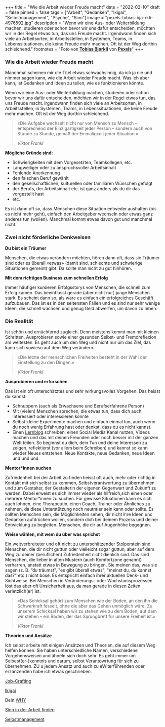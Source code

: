 +++
title = "Wie die Arbeit wieder Freude macht"
date = "2022-02-10"
draft = false
pinned = false
tags = ["Arbeit", "Gedanken", "Ikigai", "Selbstmanagement", "Psyche", "Sinn"]
image = "pexels-tobias-bja-rkli-4976592.jpg"
description = "Wenn wir eine Aus- oder Weiterbildung machen, studieren oder schon bevor wir uns dafür entscheiden, möchten wir in der Regel etwas tun, das uns Freude macht. Irgendwann finden sich viele an Arbeitsorten, in Arbeitsstellen, in Systemen, Teams, in Lebenssituationen, die keine Freude mehr machen. Oft ist der Weg dorthin schleichend."
footnotes = "Foto von **[Tobias Bjørkli](https://www.pexels.com/de-de/@tobiasbjorkli?utm_content=attributionCopyText&utm_medium=referral&utm_source=pexels)** von **[Pexels](https://www.pexels.com/de-de/foto/person-in-der-blauen-jacke-die-auf-felsformation-sitzt-und-das-meer-betrachtet-4976592/?utm_content=attributionCopyText&utm_medium=referral&utm_source=pexels)**"
+++
### Wie die Arbeit wieder Freude macht

Manchmal scheinen mir die Titel etwas schwachsinnig, da ich ja nie und nimmer sagen kann, wie die Arbeit wieder Freude macht. Was ich aber kann, ist Gedanken und Ideen zu teilen, wie es funktionieren könnte. 

Wenn wir eine Aus- oder Weiterbildung machen, studieren oder schon bevor wir uns dafür entscheiden, möchten wir in der Regel etwas tun, das uns Freude macht. Irgendwann finden sich viele an Arbeitsorten, in Arbeitsstellen, in Systemen, Teams, in Lebenssituationen, die keine Freude mehr machen. Oft ist der Weg dorthin schleichend. 

> «Die Aufgabe wechselt nicht nur von Mensch zu Mensch – entsprechend der Einzigartigkeit jeder Person – sondern auch von Stunde zu Stunde, gemäß der Einmaligkeit jeder Situation.» 
>
> *Viktor Frankl*

**Mögliche Gründe sind:**

* Schwierigkeiten mit dem Vorgesetzten, Teamkollegen, etc.
* Langweiliger oder zu anspruchsvoller Arbeitsinhalt
* Fehlende Anerkennung
* den falschen Beruf gewählt
* den gesellschaftlichen, kulturellen oder familiären Wünschen gefolgt
* der Berufs, der Arbeitsinhalt etc. ist ganz anders als du dir das vorgestellt hast
* etc.

Es ist dann oft so, dass Menschen diese Situation entweder aushalten (bis es nicht mehr geht), einfach den Arbeitgeber wechseln oder etwas ganz anderes tun (wollen). Manchmal kommt etwas davon gut und manchmal nicht.

### Zwei nicht förderliche Denkweisen

**Du bist ein Träumer**

Menschen, die etwas verändern möchten, hören dann oft, dass sie Träumer sind oder es überall «etwas» (damit sind, schlechte und schwierige Situationen gemeint) gibt. Da sollte man nicht zu gut hinhören.

**Mit dem richtigen Business zum schnellen Erfolg**

Immer häufiger kursieren Erfolgsstorys von Menschen, die schnell zum Erfolg kamen. Das beeinflusst gerade (aber nicht nur) junge Menschen stark. Es scheint dann so, als wäre es einfach ein erfolgreiches Geschäft aufzubauen. Das ist es in den seltensten Fällen und es sind nur sehr wenige Ideen, die schnell wachsen und genug Geld abwerfen, um davon zu leben.

### Die Realität

Ist schön und ernüchternd zugleich. Denn meistens kommt man mit kleinen Schritten, Ausprobieren sowie einer gesunden Selbst- und Fremdreflexion am weitesten. Es geht auch um den Weg und nicht nur um das Ziel, das kann sich sowieso auf dem Weg verändern. 

> «Die letzte der menschlichen Freiheiten besteht in der Wahl der Einstellung zu den Dingen.»
>
> *Viktor Frankl*

**Ausprobieren und erforschen**

Das ist ein oft unterschätztes und sehr wirkungsvolles Vorgehen. Das heisst du kannst:

* Schnuppern (auch als Erwachsene und Berufserfahrene Person)
* Mit (vielen) Menschen sprechen, die etwas tun, dass dich auch interessiert oder interessieren könnte
* Selbst kleine Experimente machen und einfach einmal tun, auch wenn du noch wenig Erfahrung hast oder denkst, dass du es nicht kannst.
* Einen [Lernblog](https://www.lernblog.org) schreiben, einen Social Media Kanal nutzen, Videos machen und das mit deinen Freunden oder noch besser mit der ganzen Welt teilen. So beginnst du dich, dein Tun und deine Interessen zu zeigen, reflektierst (vor allem beim Schreiben) und kannst so kann wieder Neues entstehen. Neue Kontakte, neue Gedanken, neue Ideen und und und.

**Mentor*innen suchen**

Zufriedenheit bei der Arbeit zu finden heisst oft auch, mehr oder richtig in Kontakt mit sich selbst zu kommen, Selbstverantwortung zu übernehmen und zum Gestalter, der Gestalterin der eigenen Gegenwart und Zukunft zu werden. Dabei erweist es sich immer wieder als hilfreich,sich einen oder mehrere Mentor*innen zu suchen. Für gewisse Situationen kann es sich auch lohnen, eine Therapeutin, einen Coach, Trainer oder Ähnliches zu nehmen, da diese Unterstützung noch neutraler sein kann oder sollte. Es sollten Menschen sein, die Möglichkeiten sehen, dir nicht ihre Ideen und Gedanken aufdrücken wollen, sondern dich bei deinem Prozess und deiner Entwicklung zu begleiten. Menschen, die dir auf Augenhöhe begegnen.

**Weise wählen, mit wem du über was sprichst**

Ein weitverbreiteter und oft nicht zu unterschätzender Stolperstein sind Menschen, die dir nicht guttun oder vielleicht sogar guttun, aber auf dem Weg zu deiner (beruflichen) Zufriedenheit nicht dienlich sind. Das sind Menschen, die lieber in alten Mustern (auch Komfortzone genannt) verharren, anstatt etwas in Bewegung zu bringen. Sie meinen das, was sie sagen (z. B. “du träumst", "es gibt überall etwas", "meinst du, du kannst das?" etc.) nicht böse. Es entspricht einfach ihrer aktuellen Denk- und Sichtweise. Bei Menschen in Veränderungs- oder Wachstumsprozessen löst das aber oft Unsicherheit aus, da man gerade in diesen Zeiten verletzlich(er) ist.

> «Das Schicksal gehört zum Menschen wie der Boden, an den ihn die Schwerkraft fesselt, ohne die aber das Gehen unmöglich wäre. Zu unserem Schicksal haben wir zu stehen wie zu dem Boden, auf dem wir stehen – ein Boden, der das Sprungbrett für unsere Freiheit ist.»
>
> *Viktor Frankl*

**Theorien und Ansätze**

Ich selbst arbeite mit einigen Ansätzen und Theorien, die auf diesem Weg helfen können. Sie haben unterschiedliche Namen, verschiedene Vorgehensweisen und ähneln sich doch sehr. Es geht immer um Selbest(er-)kenntnis und darum, selbst Verantowrtung für sich zu übernehmen. ZU u jedem Ansatz und auch zu eWiterführenden oder erzänzenden habe ich etwas geschrieben. 

[Job-Crafting](https://www.zukunftshelden.ch/post/gestalte-deine-arbeit-selbst)

[Ikigai](https://www.zukunftshelden.ch/post/ikigai-die-japanische-lebenskunst)

Dein [WHY](https://www.zukunftshelden.ch/post/deinwarum)

[Sinn in der Arbeit finden](https://www.bensblog.ch/sinn-in-der-arbeit-finden/)

[Selbstmanagement](https://www.bensblog.ch/selbstmanagement2/)